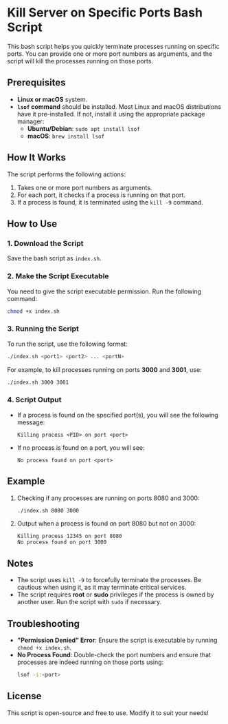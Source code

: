 # Kill Server on Specific Ports Bash Script

This bash script helps you quickly terminate processes running on specific ports. You can provide one or more port numbers as arguments, and the script will kill the processes running on those ports.

## Prerequisites

- **Linux or macOS** system.
- **`lsof` command** should be installed. Most Linux and macOS distributions have it pre-installed. If not, install it using the appropriate package manager:
  - **Ubuntu/Debian**: `sudo apt install lsof`
  - **macOS**: `brew install lsof`

## How It Works

The script performs the following actions:

1. Takes one or more port numbers as arguments.
2. For each port, it checks if a process is running on that port.
3. If a process is found, it is terminated using the `kill -9` command.

## How to Use

### 1. Download the Script

Save the bash script as `index.sh`.

### 2. Make the Script Executable

You need to give the script executable permission. Run the following command:

```bash
chmod +x index.sh
```

### 3. Running the Script

To run the script, use the following format:

```bash
./index.sh <port1> <port2> ... <portN>
```

For example, to kill processes running on ports **3000** and **3001**, use:

```bash
./index.sh 3000 3001
```

### 4. Script Output

- If a process is found on the specified port(s), you will see the following message:

  ```
  Killing process <PID> on port <port>
  ```

- If no process is found on a port, you will see:

  ```
  No process found on port <port>
  ```

## Example

1. Checking if any processes are running on ports 8080 and 3000:
   ```bash
   ./index.sh 8080 3000
   ```

2. Output when a process is found on port 8080 but not on 3000:
   ```
   Killing process 12345 on port 8080
   No process found on port 3000
   ```

## Notes

- The script uses `kill -9` to forcefully terminate the processes. Be cautious when using it, as it may terminate critical services.
- The script requires **root** or **sudo** privileges if the process is owned by another user. Run the script with `sudo` if necessary.

## Troubleshooting

- **"Permission Denied" Error**: Ensure the script is executable by running `chmod +x index.sh`.
- **No Process Found**: Double-check the port numbers and ensure that processes are indeed running on those ports using:
  ```bash
  lsof -i:<port>
  ```

## License

This script is open-source and free to use. Modify it to suit your needs!

